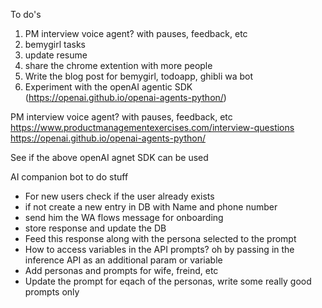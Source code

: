 To do's
1. PM interview voice agent? with pauses, feedback, etc 
1. bemygirl tasks
2. update resume 
3. share the chrome extention with more people
4. Write the blog post for bemygirl, todoapp, ghibli wa bot
5. Experiment with the openAI agentic SDK (https://openai.github.io/openai-agents-python/)

PM interview voice agent? with pauses, feedback, etc 
https://www.productmanagementexercises.com/interview-questions  
https://openai.github.io/openai-agents-python/ 

See if the above openAI agnet SDK can be used


AI companion bot to do stuff
- For new users check if the user already exists
- if not create a new entry in DB with Name and phone number
- send him the WA flows message for onboarding
- store response and update the DB
- Feed this response along with the persona selected to the prompt
- How to access variables in the API prompts? oh by passing in the inference API as an additional param or variable
- Add personas and prompts for wife, freind, etc
- Update the prompt for eqach of the personas, write some really good prompts only